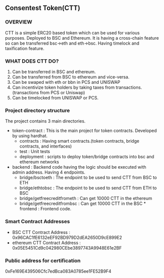 ## Consentest Token(CTT)

### OVERVIEW
CTT is a simple ERC20 based token which can be used for various purposes.
Deployed to BSC and Ethereum.
It is having a cross-chain feature so can be transferred bsc->eth and eth->bsc.
Having timelock and taxification feature.

### WHAT DOES CTT DO?

1. Can be transferred in BSC and ethereum.
2. Can be transferred from BSC to ethereum and vice-versa.
3. Can be swaped with eth or bbn in PCS and UNISWAP
4. Can incentivize token holders by taking taxes from transactions.(transactions from PCS or Uniswap)
5. Can be timelocked from UNISWAP or PCS.

### Project directory structure
The project contains 3 main directories.
 * token-contract : This is the main project for token contracts. Developed by using hardhat.
   - contracts : Having smart contracts.(token contracts, bridge contracts, and interfaces)
   - test : Unit tests
   - deployment : scripts to deploy token/bridge contracts into bsc and ethereum networks
 * backend : Backend code having the logic should be executed with admin address. Having 4 endpoints.
   - bridge/bsctoeth : The endpoint to be used to send CTT from BSC to ETH
   - bridge/ethtobsc : The endpoint to be used to send CTT from ETH to BSC
   - bridge/getfreecreditfrometh : Can get 10000 CTT in the ethereum
   - bridge/getfreecreditfrombsc : Can get 10000 CTT in the BSC  * frontend : Frontend code.   

### Smart Contract Addresses
 * BSC CTT Contract Address : 0x96CAC1fE6132eEF92BD979D2dEA2650D9cE899E2
 * ethereum CTT Contract Address : 0x05E5451Cd9c042980CEbe3897743A9948E61e2BF
 
### Public address for certification
0xFe169E439506Cfc7edBca083A0785ee1FE52B9F4
